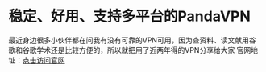 # 稳定、好用、支持多平台的PandaVPN

最近身边很多小伙伴都在问我有没有可靠的VPN可用，因为查资料、读文献用谷歌和谷歌学术还是比较方便的，所以就把用了近两年得的VPN分享给大家
官网地址：[点击访问官网](https://www.pantoto.xyz/r/255114)
